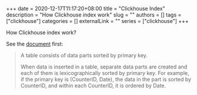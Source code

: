 +++ 
date = 2020-12-17T11:17:20+08:00
title = "Clickhouse Index"
description = "How Clickhouse index work"
slug = ""
authors = []
tags = ["clickhouse"]
categories = []
externalLink = ""
series = ["clickhouse"]
+++

How Clickhouse index work?

<!--more-->

See the [document](https://clickhouse.tech/docs/en/engines/table-engines/mergetree-family/mergetree/#mergetree-data-storage) first: 

> A table consists of data parts sorted by primary key.
> 
> When data is inserted in a table, separate data parts are created and each of them is lexicographically sorted by primary key. For example, if the primary key is (CounterID, Date), the data in the part is sorted by CounterID, and within each CounterID, it is ordered by Date.
